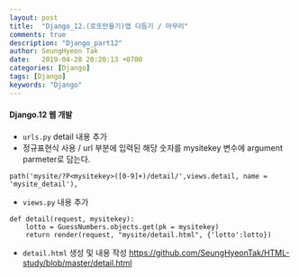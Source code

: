 ```yaml
---
layout: post
title:  "Django_12.(로또만들기)앱 다듬기 / 마무리"
comments: true
description: "Django_part12"
author: SeungHyeon Tak
date:   2019-04-28 20:20:13 +0700
categories: [Django]
tags: [Django]
keywords: "Django"
---
```

#### Django.12 웹 개발

* `urls.py` detail 내용 추가
* 정규표현식 사용 / url 부분에 입력된 해당 숫자를 mysitekey 변수에 argument parmeter로 담는다.
```
path('mysite/?P<mysitekey>([0-9]+)/detail/',views.detail, name = 'mysite_detail'),
```

* `views.py` 내용 추가

```
def detail(request, mysitekey):
    lotto = GuessNumbers.objects.get(pk = mysitekey)
    return render(request, "mysite/detail.html", {'lotto':lotto})
```

* `detail.html` 생성 및 내용 작성
<https://github.com/SeungHyeonTak/HTML-study/blob/master/detail.html>

